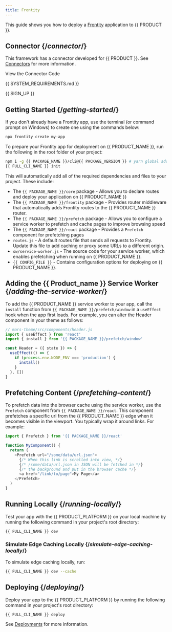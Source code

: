 ```yaml
---
title: Frontity
---
```


This guide shows you how to deploy a [Frontity](https://frontity.org/) application to {{ PRODUCT }}.

<!-- ## Example {/*example*/}

<ExampleButtons
  title="Frontity"
  siteUrl="https://edgio-community-examples-frontity-live.layer0-limelight.link/"
  repoUrl="https://github.com/edgio-docs/edgio-frontity-example" 
  deployFromRepo /> -->

## Connector {/*connector*/}

This framework has a connector developed for {{ PRODUCT }}. See [Connectors](/guides/sites_frameworks/connectors) for more information.

<ButtonLink variant="stroke" type="code" withIcon={true} href="https://github.com/edgio-docs/edgio-connectors/tree/main/edgio-frontity-connector">
 View the Connector Code
</ButtonLink>

{{ SYSTEM_REQUIREMENTS.md }}

{{ SIGN_UP }}

## Getting Started {/*getting-started*/}

If you don't already have a Frontity app, use the terminal (or command prompt on Windows) to create one using the commands below:

```bash
npx frontity create my-app
```

To prepare your Frontity app for deployment on {{ PRODUCT_NAME }}, run the following in the root folder of your project:

```bash
npm i -g {{ PACKAGE_NAME }}/cli@{{ PACKAGE_VERSION }} # yarn global add {{ PACKAGE_NAME }}/cli@{{ PACKAGE_VERSION }}
{{ FULL_CLI_NAME }} init
```

This will automatically add all of the required dependencies and files to your project. These include:

- The `{{ PACKAGE_NAME }}/core` package - Allows you to declare routes and deploy your application on {{ PRODUCT_NAME }}
- The `{{ PACKAGE_NAME }}/frontity` package - Provides router middleware that automatically adds Frontity routes to the {{ PRODUCT_NAME }} router.
- The `{{ PACKAGE_NAME }}/prefetch` package - Allows you to configure a service worker to prefetch and cache pages to improve browsing speed
- The `{{ PACKAGE_NAME }}/react` package - Provides a `Prefetch` component for prefetching pages
- `routes.js` - A default routes file that sends all requests to Frontity. Update this file to add caching or proxy some URLs to a different origin.
- `sw/service-worker.js` - The source code for your service worker, which enables prefetching when running on {{ PRODUCT_NAME }}.
- `{{ CONFIG_FILE }}` - Contains configuration options for deploying on {{ PRODUCT_NAME }}.

<a id="adding-the-service-worker"></a>

## Adding the {{ Product_name }} Service Worker {/*adding-the-service-worker*/}

To add the {{ PRODUCT_NAME }} service worker to your app, call the `install` function from `{{ PACKAGE_NAME }}/prefetch/window` in a `useEffect` hook when the app first loads. For example, you can alter
the Header component in your theme as follows:

```js
// mars-theme/src/components/header.js
import { useEffect } from 'react'
import { install } from '{{ PACKAGE_NAME }}/prefetch/window'

const Header = ({ state }) => {
  useEffect(() => {
    if (process.env.NODE_ENV === 'production') {
      install()
    }
  }, [])
}
```

## Prefetching Content {/*prefetching-content*/}

To prefetch data into the browser cache using the service worker, use the `Prefetch` component from `{{ PACKAGE_NAME }}/react`. This component prefetches a specific url from the {{ PRODUCT_NAME }} edge when it becomes visible in the viewport. You typically wrap it around links. For example:

```js
import { Prefetch } from '{{ PACKAGE_NAME }}/react'

function MyComponent() {
  return (
    <Prefetch url="/some/data/url.json">
      {/* When this link is scrolled into view, */}
      {/* /some/data/url.json in JSON will be fetched in */}
      {/* the background and put in the browser cache */}
      <a href="/link/to/page">My Page</a>
    </Prefetch>
  )
}
```

## Running Locally {/*running-locally*/}

Test your app with the {{ PRODUCT_PLATFORM }} on your local machine by running the following command in your project's root directory:

```bash
{{ FULL_CLI_NAME }} dev
```

### Simulate Edge Caching Locally {/*simulate-edge-caching-locally*/}

To simulate edge caching locally, run:

```bash
{{ FULL_CLI_NAME }} dev --cache
```

## Deploying {/*deploying*/}

Deploy your app to the {{ PRODUCT_PLATFORM }} by running the following command in your project's root directory:

```bash
{{ FULL_CLI_NAME }} deploy
```

See [Deployments](/guides/basics/deployments) for more information.
